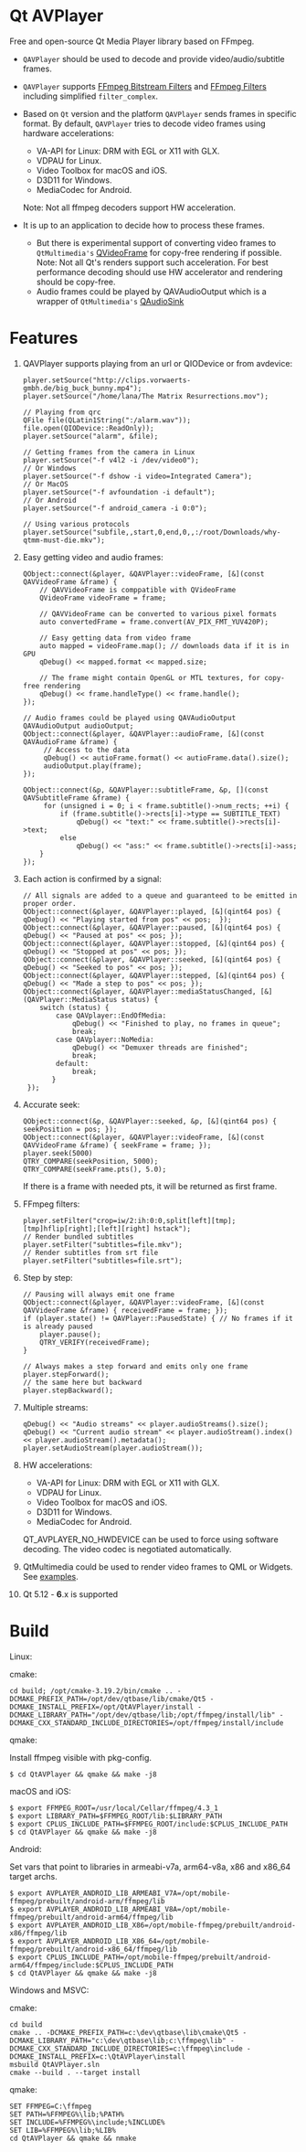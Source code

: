 # Qt AVPlayer

Free and open-source Qt Media Player library based on FFmpeg.
- `QAVPlayer` should be used to decode and provide video/audio/subtitle frames.
- `QAVPlayer` supports [FFmpeg Bitstream Filters](https://ffmpeg.org/ffmpeg-bitstream-filters.html) and [FFmpeg Filters](https://ffmpeg.org/ffmpeg-filters.html) including simplified `filter_complex`.
- Based on `Qt` version and the platform `QAVPlayer` sends frames in specific format. 
  By default, `QAVPlayer` tries to decode video frames using hardware accelerations:
  * VA-API for Linux: DRM with EGL or X11 with GLX.
  * VDPAU for Linux.
  * Video Toolbox for macOS and iOS.
  * D3D11 for Windows. 
  * MediaCodec for Android.
  
  Note: Not all ffmpeg decoders support HW acceleration.
- It is up to an application to decide how to process these frames.
  * But there is experimental support of converting video frames to `QtMultimedia's` [QVideoFrame](https://doc.qt.io/qt-5/qvideoframe.html) for copy-free rendering if possible. Note: Not all Qt's renders support such acceleration. For best performance decoding should use HW accelerator and rendering should be copy-free.
  * Audio frames could be played by QAVAudioOutput which is a wrapper of `QtMultimedia's` [QAudioSink](https://doc-snapshots.qt.io/qt6-dev/qaudiosink.html)

# Features

1. QAVPlayer supports playing from an url or QIODevice or from avdevice:

       player.setSource("http://clips.vorwaerts-gmbh.de/big_buck_bunny.mp4");
       player.setSource("/home/lana/The Matrix Resurrections.mov");

       // Playing from qrc
       QFile file(QLatin1String(":/alarm.wav"));
       file.open(QIODevice::ReadOnly));
       player.setSource("alarm", &file);

       // Getting frames from the camera in Linux
       player.setSource("-f v4l2 -i /dev/video0");
       // Or Windows
       player.setSource("-f dshow -i video=Integrated Camera");
       // Or MacOS
       player.setSource("-f avfoundation -i default");
       // Or Android
       player.setSource("-f android_camera -i 0:0");
    
       // Using various protocols
       player.setSource("subfile,,start,0,end,0,,:/root/Downloads/why-qtmm-must-die.mkv");

2. Easy getting video and audio frames:

       QObject::connect(&player, &QAVPlayer::videoFrame, [&](const QAVVideoFrame &frame) {
           // QAVVideoFrame is comppatible with QVideoFrame
           QVideoFrame videoFrame = frame;
           
           // QAVVideoFrame can be converted to various pixel formats
           auto convertedFrame = frame.convert(AV_PIX_FMT_YUV420P);
           
           // Easy getting data from video frame
           auto mapped = videoFrame.map(); // downloads data if it is in GPU
           qDebug() << mapped.format << mapped.size;
           
           // The frame might contain OpenGL or MTL textures, for copy-free rendering
           qDebug() << frame.handleType() << frame.handle();
       });

       // Audio frames could be played using QAVAudioOutput
       QAVAudioOutput audioOutput;
       QObject::connect(&player, &QAVPlayer::audioFrame, [&](const QAVAudioFrame &frame) { 
            // Access to the data
            qDebug() << autioFrame.format() << autioFrame.data().size();
            audioOutput.play(frame);
       });
       
       QObject::connect(&p, &QAVPlayer::subtitleFrame, &p, [](const QAVSubtitleFrame &frame) {
            for (unsigned i = 0; i < frame.subtitle()->num_rects; ++i) {
                if (frame.subtitle()->rects[i]->type == SUBTITLE_TEXT)
                    qDebug() << "text:" << frame.subtitle()->rects[i]->text;
                else
                    qDebug() << "ass:" << frame.subtitle()->rects[i]->ass;
           }
       });
       

3. Each action is confirmed by a signal:

       // All signals are added to a queue and guaranteed to be emitted in proper order.
       QObject::connect(&player, &QAVPlayer::played, [&](qint64 pos) { qDebug() << "Playing started from pos" << pos;  });
       QObject::connect(&player, &QAVPlayer::paused, [&](qint64 pos) { qDebug() << "Paused at pos" << pos; });
       QObject::connect(&player, &QAVPlayer::stopped, [&](qint64 pos) { qDebug() << "Stopped at pos" << pos; });
       QObject::connect(&player, &QAVPlayer::seeked, [&](qint64 pos) { qDebug() << "Seeked to pos" << pos; });
       QObject::connect(&player, &QAVPlayer::stepped, [&](qint64 pos) { qDebug() << "Made a step to pos" << pos; });
       QObject::connect(&player, &QAVPlayer::mediaStatusChanged, [&](QAVPlayer::MediaStatus status) { 
           switch (status) {
               case QAVplayer::EndOfMedia:
                   qDebug() << "Finished to play, no frames in queue"; 
                   break;
               case QAVplayer::NoMedia:
                   qDebug() << "Demuxer threads are finished";
                   break;
               default:
                   break;
              }
        });
    
5. Accurate seek:

       QObject::connect(&p, &QAVPlayer::seeked, &p, [&](qint64 pos) { seekPosition = pos; });
       QObject::connect(&player, &QAVPlayer::videoFrame, [&](const QAVVideoFrame &frame) { seekFrame = frame; });
       player.seek(5000)
       QTRY_COMPARE(seekPosition, 5000);
       QTRY_COMPARE(seekFrame.pts(), 5.0);
       
   If there is a frame with needed pts, it will be returned as first frame.

6. FFmpeg filters:

       player.setFilter("crop=iw/2:ih:0:0,split[left][tmp];[tmp]hflip[right];[left][right] hstack");
       // Render bundled subtitles
       player.setFilter("subtitles=file.mkv");
       // Render subtitles from srt file
       player.setFilter("subtitles=file.srt");

7. Step by step:

       // Pausing will always emit one frame
       QObject::connect(&player, &QAVPlayer::videoFrame, [&](const QAVVideoFrame &frame) { receivedFrame = frame; });
       if (player.state() != QAVPlayer::PausedState) { // No frames if it is already paused
           player.pause();
           QTRY_VERIFY(receivedFrame);
       }

       // Always makes a step forward and emits only one frame
       player.stepForward();
       // the same here but backward
       player.stepBackward();

8. Multiple streams:

       qDebug() << "Audio streams" << player.audioStreams().size();
       qDebug() << "Current audio stream" << player.audioStream().index() << player.audioStream().metadata();
       player.setAudioStream(player.audioStream());       

9. HW accelerations:

   * VA-API for Linux: DRM with EGL or X11 with GLX.
   * VDPAU for Linux.
   * Video Toolbox for macOS and iOS.
   * D3D11 for Windows. 
   * MediaCodec for Android. 

   QT_AVPLAYER_NO_HWDEVICE can be used to force using software decoding. The video codec is negotiated automatically.

10. QtMultimedia could be used to render video frames to QML or Widgets. See [examples](examples).

11. Qt 5.12 - **6**.x is supported

# Build


Linux:

cmake:

    cd build; /opt/cmake-3.19.2/bin/cmake .. -DCMAKE_PREFIX_PATH=/opt/dev/qtbase/lib/cmake/Qt5 -DCMAKE_INSTALL_PREFIX=/opt/QtAVPlayer/install -DCMAKE_LIBRARY_PATH="/opt/dev/qtbase/lib;/opt/ffmpeg/install/lib" -DCMAKE_CXX_STANDARD_INCLUDE_DIRECTORIES=/opt/ffmpeg/install/include

qmake:

Install ffmpeg visible with pkg-config.

    $ cd QtAVPlayer && qmake && make -j8

macOS and iOS:

    $ export FFMPEG_ROOT=/usr/local/Cellar/ffmpeg/4.3_1
    $ export LIBRARY_PATH=$FFMPEG_ROOT/lib:$LIBRARY_PATH
    $ export CPLUS_INCLUDE_PATH=$FFMPEG_ROOT/include:$CPLUS_INCLUDE_PATH
    $ cd QtAVPlayer && qmake && make -j8    

Android:

Set vars that point to libraries in armeabi-v7a, arm64-v8a, x86 and x86_64 target archs.

    $ export AVPLAYER_ANDROID_LIB_ARMEABI_V7A=/opt/mobile-ffmpeg/prebuilt/android-arm/ffmpeg/lib
    $ export AVPLAYER_ANDROID_LIB_ARMEABI_V8A=/opt/mobile-ffmpeg/prebuilt/android-arm64/ffmpeg/lib
    $ export AVPLAYER_ANDROID_LIB_X86=/opt/mobile-ffmpeg/prebuilt/android-x86/ffmpeg/lib
    $ export AVPLAYER_ANDROID_LIB_X86_64=/opt/mobile-ffmpeg/prebuilt/android-x86_64/ffmpeg/lib
    $ export CPLUS_INCLUDE_PATH=/opt/mobile-ffmpeg/prebuilt/android-arm64/ffmpeg/include:$CPLUS_INCLUDE_PATH
    $ cd QtAVPlayer && qmake && make -j8

Windows and MSVC:

cmake:

    cd build
    cmake .. -DCMAKE_PREFIX_PATH=c:\dev\qtbase\lib\cmake\Qt5 -DCMAKE_LIBRARY_PATH="c:\dev\qtbase\lib;c:\ffmpeg\lib" -DCMAKE_CXX_STANDARD_INCLUDE_DIRECTORIES=c:\ffmpeg\include -DCMAKE_INSTALL_PREFIX=c:\QtAVPlayer\install
    msbuild QtAVPlayer.sln
    cmake --build . --target install


qmake:

    SET FFMPEG=C:\ffmpeg
    SET PATH=%FFMPEG%\lib;%PATH%
    SET INCLUDE=%FFMPEG%\include;%INCLUDE%
    SET LIB=%FFMPEG%\lib;%LIB%
    cd QtAVPlayer && qmake && nmake


